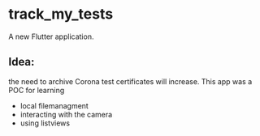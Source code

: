 # track_my_tests

A new Flutter application.

## Idea: 
the need to archive Corona test certificates will increase.
This app was a POC for learning

  - local filemanagment
  - interacting with the camera
  - using listviews
  



